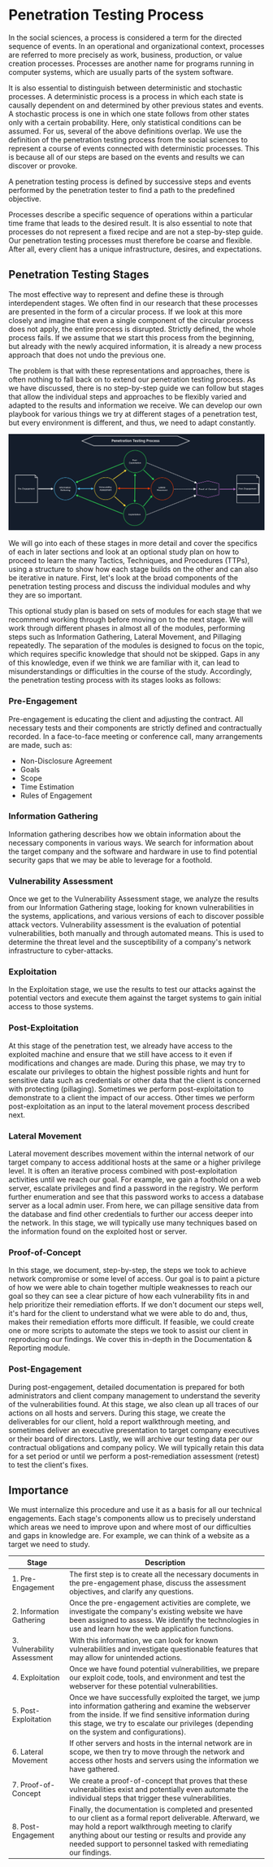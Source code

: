 # Penetration Testing Process

In the social sciences, a process is considered a term for the directed sequence of events. In an operational and organizational context, processes are referred to more precisely as work, business, production, or value creation processes. Processes are another name for programs running in computer systems, which are usually parts of the system software.

It is also essential to distinguish between deterministic and stochastic processes. A deterministic process is a process in which each state is causally dependent on and determined by other previous states and events. A stochastic process is one in which one state follows from other states only with a certain probability. Here, only statistical conditions can be assumed. For us, several of the above definitions overlap. We use the definition of the penetration testing process from the social sciences to represent a course of events connected with deterministic processes. This is because all of our steps are based on the events and results we can discover or provoke.

A penetration testing process is defined by successive steps and events performed by the penetration tester to find a path to the predefined objective.

Processes describe a specific sequence of operations within a particular time frame that leads to the desired result. It is also essential to note that processes do not represent a fixed recipe and are not a step-by-step guide. Our penetration testing processes must therefore be coarse and flexible. After all, every client has a unique infrastructure, desires, and expectations.

## Penetration Testing Stages

The most effective way to represent and define these is through interdependent stages. We often find in our research that these processes are presented in the form of a circular process. If we look at this more closely and imagine that even a single component of the circular process does not apply, the entire process is disrupted. Strictly defined, the whole process fails. If we assume that we start this process from the beginning, but already with the newly acquired information, it is already a new process approach that does not undo the previous one.

The problem is that with these representations and approaches, there is often nothing to fall back on to extend our penetration testing process. As we have discussed, there is no step-by-step guide we can follow but stages that allow the individual steps and approaches to be flexibly varied and adapted to the results and information we receive. We can develop our own playbook for various things we try at different stages of a penetration test, but every environment is different, and thus, we need to adapt constantly.

![alt text](/Images/image-128.png)

We will go into each of these stages in more detail and cover the specifics of each in later sections and look at an optional study plan on how to proceed to learn the many Tactics, Techniques, and Procedures (TTPs), using a structure to show how each stage builds on the other and can also be iterative in nature. First, let's look at the broad components of the penetration testing process and discuss the individual modules and why they are so important.

This optional study plan is based on sets of modules for each stage that we recommend working through before moving on to the next stage. We will work through different phases in almost all of the modules, performing steps such as Information Gathering, Lateral Movement, and Pillaging repeatedly. The separation of the modules is designed to focus on the topic, which requires specific knowledge that should not be skipped. Gaps in any of this knowledge, even if we think we are familiar with it, can lead to misunderstandings or difficulties in the course of the study. Accordingly, the penetration testing process with its stages looks as follows:

### Pre-Engagement

Pre-engagement is educating the client and adjusting the contract. All necessary tests and their components are strictly defined and contractually recorded. In a face-to-face meeting or conference call, many arrangements are made, such as:

- Non-Disclosure Agreement
- Goals
- Scope
- Time Estimation
- Rules of Engagement

### Information Gathering

Information gathering describes how we obtain information about the necessary components in various ways. We search for information about the target company and the software and hardware in use to find potential security gaps that we may be able to leverage for a foothold.

### Vulnerability Assessment

Once we get to the Vulnerability Assessment stage, we analyze the results from our Information Gathering stage, looking for known vulnerabilities in the systems, applications, and various versions of each to discover possible attack vectors. Vulnerability assessment is the evaluation of potential vulnerabilities, both manually and through automated means. This is used to determine the threat level and the susceptibility of a company's network infrastructure to cyber-attacks.

### Exploitation

In the Exploitation stage, we use the results to test our attacks against the potential vectors and execute them against the target systems to gain initial access to those systems.

### Post-Exploitation

At this stage of the penetration test, we already have access to the exploited machine and ensure that we still have access to it even if modifications and changes are made. During this phase, we may try to escalate our privileges to obtain the highest possible rights and hunt for sensitive data such as credentials or other data that the client is concerned with protecting (pillaging). Sometimes we perform post-exploitation to demonstrate to a client the impact of our access. Other times we perform post-exploitation as an input to the lateral movement process described next.

### Lateral Movement

Lateral movement describes movement within the internal network of our target company to access additional hosts at the same or a higher privilege level. It is often an iterative process combined with post-exploitation activities until we reach our goal. For example, we gain a foothold on a web server, escalate privileges and find a password in the registry. We perform further enumeration and see that this password works to access a database server as a local admin user. From here, we can pillage sensitive data from the database and find other credentials to further our access deeper into the network. In this stage, we will typically use many techniques based on the information found on the exploited host or server.

### Proof-of-Concept

In this stage, we document, step-by-step, the steps we took to achieve network compromise or some level of access. Our goal is to paint a picture of how we were able to chain together multiple weaknesses to reach our goal so they can see a clear picture of how each vulnerability fits in and help prioritize their remediation efforts. If we don't document our steps well, it's hard for the client to understand what we were able to do and, thus, makes their remediation efforts more difficult. If feasible, we could create one or more scripts to automate the steps we took to assist our client in reproducing our findings. We cover this in-depth in the Documentation & Reporting module.

### Post-Engagement

During post-engagement, detailed documentation is prepared for both administrators and client company management to understand the severity of the vulnerabilities found. At this stage, we also clean up all traces of our actions on all hosts and servers. During this stage, we create the deliverables for our client, hold a report walkthrough meeting, and sometimes deliver an executive presentation to target company executives or their board of directors. Lastly, we will archive our testing data per our contractual obligations and company policy. We will typically retain this data for a set period or until we perform a post-remediation assessment (retest) to test the client's fixes.

## Importance

We must internalize this procedure and use it as a basis for all our technical engagements. Each stage's components allow us to precisely understand which areas we need to improve upon and where most of our difficulties and gaps in knowledge are. For example, we can think of a website as a target we need to study.

| Stage                       | Description                                                                                                                                                                                                                                                                                |
| --------------------------- | ------------------------------------------------------------------------------------------------------------------------------------------------------------------------------------------------------------------------------------------------------------------------------------------ |
| 1. Pre-Engagement           | The first step is to create all the necessary documents in the pre-engagement phase, discuss the assessment objectives, and clarify any questions.                                                                                                                                         |
| 2. Information Gathering    | Once the pre-engagement activities are complete, we investigate the company's existing website we have been assigned to assess. We identify the technologies in use and learn how the web application functions.                                                                           |
| 3. Vulnerability Assessment | With this information, we can look for known vulnerabilities and investigate questionable features that may allow for unintended actions.                                                                                                                                                  |
| 4. Exploitation             | Once we have found potential vulnerabilities, we prepare our exploit code, tools, and environment and test the webserver for these potential vulnerabilities.                                                                                                                              |
| 5. Post-Exploitation        | Once we have successfully exploited the target, we jump into information gathering and examine the webserver from the inside. If we find sensitive information during this stage, we try to escalate our privileges (depending on the system and configurations).                          |
| 6. Lateral Movement         | If other servers and hosts in the internal network are in scope, we then try to move through the network and access other hosts and servers using the information we have gathered.                                                                                                        |
| 7. Proof-of-Concept         | We create a proof-of-concept that proves that these vulnerabilities exist and potentially even automate the individual steps that trigger these vulnerabilities.                                                                                                                           |
| 8. Post-Engagement          | Finally, the documentation is completed and presented to our client as a formal report deliverable. Afterward, we may hold a report walkthrough meeting to clarify anything about our testing or results and provide any needed support to personnel tasked with remediating our findings. |
